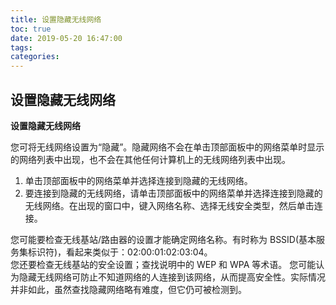 ```yaml
---
title: 设置隐藏无线网络
toc: true
date: 2019-05-20 16:47:00
tags:
categories:
---
```






## 设置隐藏无线网络

**设置隐藏无线网络**

您可将无线网络设置为“隐藏”。隐藏网络不会在单击顶部面板中的网络菜单时显示的网络列表中出现，也不会在其他任何计算机上的无线网络列表中出现。  
1. 单击顶部面板中的网络菜单并选择连接到隐藏的无线网络。  
2. 要连接到隐藏的无线网络，请单击顶部面板中的网络菜单并选择连接到隐藏的无线网络。在出现的窗口中，键入网络名称、选择无线安全类型，然后单击连接。  
 
您可能要检查无线基站/路由器的设置才能确定网络名称。有时称为 BSSID(基本服务集标识符)，看起来类似于：02:00:01:02:03:04。  
您还要检查无线基站的安全设置；查找说明中的 WEP 和 WPA 等术语。
您可能认为隐藏无线网络可防止不知道网络的人连接到该网络，从而提高安全性。实际情况并非如此，虽然查找隐藏网络略有难度，但它仍可被检测到。

